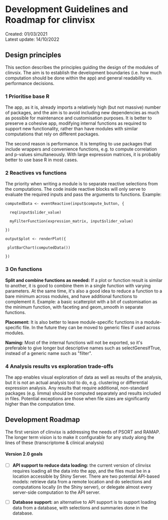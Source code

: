 # Development Guidelines and Roadmap for clinvisx

Created: 01/03/2021  
Latest update: 14/10/2022

## Design principles

This section describes the principles guiding the design of the modules of clinvsix. The aim is to establish the development boundaries (i.e. how much computation should be done within the app) and general readability vs. performance decisions.

### 1 Prioritise base R

The app, as it is, already imports a relatively high (but not massive) number of packages, and the aim is to avoid including new dependencies as much as possible for maintenance and customisation purposes. It is better to preserve a cohesive app, modifying internal functions as required to support new functionality, rather than have modules with similar computations that rely on different packages.

The second reason is performance. It is tempting to use packages that include wrappers and convenience functions, e.g. to compute correlation and p-values simultaneously. With large expression matrices, it is probably better to use base R in most cases.

### 2 Reactives vs functions

The priority when writing a module is to separate reactive selections from the computations. The code inside reactive blocks will only serve to evaluate the required inputs and pass the arguments to functions. Example:

    computedData <- eventReactive(input$compute_button, { 
      
      req(input$slider_value)
      
      myFilterFunction(expression_matrix, input$slider_value)
    
    })
  
    output$plot <- renderPlot({ 
    
     plotBarChart(computedData())
    
    })
    
### 3 On functions

**Split and combine functions as needed:** If a plot or function result is similar to another, it is good to combine them in a single function with varying parameters. At the same time, it's also a good idea to reduce a function to a bare minimum across modules, and have additional functions to complement it. Example: a basic scatterplot with a bit of customisation as the minimum function, with faceting and geom_smooth in separate functions.  

**Placement:** It is also better to leave module-specific functions in a module-specific file. In the future they can be moved to generic files if used across modules.

**Naming:** Most of the internal functions will not be exported, so it's preferable to give longer but descriptive names such as selectGenesIfTrue, instead of a generic name such as "filter".

### 4 Analysis results vs exploration trade-offs

The app enables visual exploration of data as well as results of the analysis, but it is not an actual analysis tool to do, e.g. clustering or differential expression analysis. Any results that require additional, non-standard packages (e.g. limma) should be computed separately and results included in files. Potential exceptions are those when file sizes are significantly higher than the computation time.

## Development Roadmap

The first version of clinvisx is addressing the needs of PSORT and RAMAP. The longer term vision is to make it configurable for any study along the lines of these (transcriptome & clinical analysis)

#### Version 2.0 goals

- [ ] **API support to reduce data loading:** the current version of clinvisx requires loading all the data into the app, and the files must be in a location accessible by Shiny Server. There are two potential API-based models: retrieve data from a remote location and do selections and computations locally (in the Shiny server), or delegate almost every server-side computation to the API server.

- [ ] **Database support:** an alternative to API support is to support loading data from a database, with selections and summaries done in the database.